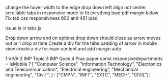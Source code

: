 change the hover width to the edge
drop down left align not center
scrollable tabs in responsive mode to fit evrything
load pdf margin below
Fix tab.css responsivness
900 and 481 ipad

isuue is in tabs js

Drop down arrow end on options
drop down should close as arrow moves out or 1 drop at time
Create a div for the tabs
padding of arrow in mobile view
create a div for main content and add margin auto

1.VIVA
2 IMP Topic
3 IMP Ques
4 Prac paper
const responsivedepartments = isMobile
? [
"Computer Science",
"Information Technology",
"Electronics and Telecommunication",
"Electrical engineering",
"Mechanical engineering",
"Civil ",
]
: ["CMPN", "INFT", "EXTC", "MECH", "CIVIL"];
